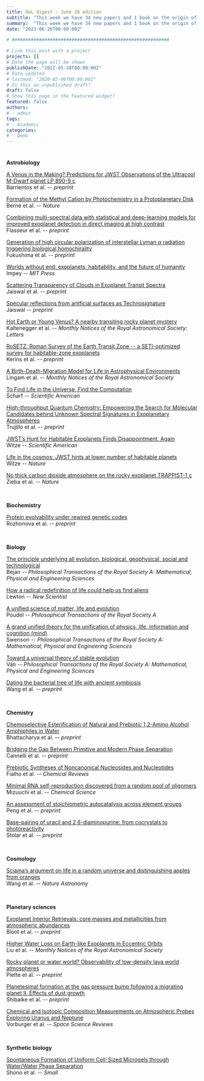 ```yaml
---
title: OoL digest — June 26 edition
subtitle: "This week we have 34 new papers and 1 book on the origin of life. Enjoy!"
summary:  "This week we have 34 new papers and 1 book on the origin of life. Enjoy!"
date: "2023-06-26T00:00:00Z"

# ##########################################################

# Link this post with a project
projects: []
# Date the page will be shown
publishDate: "2022-05-28T00:00:00Z"
# Date updated
# lastmod: "2020-02-06T00:00:00Z"
# Is this an unpublished draft?
draft: false
# Show this page in the Featured widget?
featured: false
authors:
# - admin
tags:
# - Academic
categories:
# - Demo
---
```


# ##########################################################

**Astrobiology**

[A Venus in the Making? Predictions for JWST Observations of the Ultracool M-Dwarf planet LP 890-9 c](https://doi.org/10.1093/mnrasl/slad056) <br> Barrientos et al. -- *preprint*

[Formation of the Methyl Cation by Photochemistry in a Protoplanetary Disk](https://doi.org/10.1038/s41586-023-06307-x) <br> Berné et al. -- *Nature*

[Combining multi-spectral data with statistical and deep-learning models for improved exoplanet detection in direct imaging at high contrast](https://doi.org/10.48550/arXiv.2306.12266) <br> Flasseur et al. -- *preprint*

[Generation of high circular polarization of interstellar Lyman $\alpha$ radiation triggering biological homochirality](https://doi.org/10.48550/arXiv.2306.12101) <br> Fukushima et al. -- *preprint*

[Worlds without end: exoplanets, habitability, and the future of humanity](https://mitpress.mit.edu/9780262047661/worlds-without-end/) <br> Impey -- *MIT Press*

[Scattering Transparency of Clouds in Exoplanet Transit Spectra](https://doi.org/10.48550/arXiv.2306.12911) <br> Jaiswal et al. -- *preprint*

[Specular reflections from artificial surfaces as Technosignature](https://doi.org/10.48550/arXiv.2306.07859) <br> Jaiswal -- *preprint*

[Hot Earth or Young Venus? A nearby transiting rocky planet mystery](https://doi.org/10.1093/mnrasl/slad064) <br> Kaltenegger et al. -- *Monthly Notices of the Royal Astronomical Society: Letters*

[RoSETZ: Roman Survey of the Earth Transit Zone -- a SETI-optimized survey for habitable-zone exoplanets](https://doi.org/10.48550/arXiv.2306.10202) <br> Kerins et al. -- *preprint*

[A Birth-Death-Migration Model for Life in Astrophysical Environments](https://doi.org/10.1093/mnras/stab3108) <br> Lingam et al. -- *Monthly Notices of the Royal Astronomical Society*

[To Find Life in the Universe, Find the Computation](https://www.scientificamerican.com/article/to-find-life-in-the-universe-find-the-computation/) <br> Scharf -- *Scientific American*

[High-throughput Quantum Chemistry: Empowering the Search for Molecular Candidates behind Unknown Spectral Signatures in Exoplanetary Atmospheres](https://doi.org/10.48550/arXiv.2306.11988) <br> Trujillo et al. -- *preprint*

[JWST’s Hunt for Habitable Exoplanets Finds Disappointment, Again](https://www.scientificamerican.com/article/jwsts-hunt-for-habitable-exoplanets-finds-disappointment-again/) <br> Witze -- *Scientific American*

[Life in the cosmos: JWST hints at lower number of habitable planets](https://doi.org/10.1038/d41586-023-01983-1) <br> Witze -- *Nature*

[No thick carbon dioxide atmosphere on the rocky exoplanet TRAPPIST-1 c](https://doi.org/10.1038/s41586-023-06232-z) <br> Zieba et al. -- *Nature*

<br>

**Biochemistry**

[Protein evolvability under rewired genetic codes](https://doi.org/10.1101/2023.06.20.545706) <br> Rozhonova et al. -- *preprint*

<br>

**Biology**

 [The principle underlying all evolution, biological, geophysical, social and technological](https://doi.org/10.1098/rsta.2022.0288) <br> Bejan -- *Philosophical Transactions of the Royal Society A: Mathematical, Physical and Engineering Sciences*

[How a radical redefinition of life could help us find aliens](https://www.newscientist.com/article/mg25834440-800-how-a-radical-redefinition-of-life-could-help-us-find-aliens/) <br> Lewton -- *New Scientist*

[A unified science of matter, life and evolution](https://doi.org/10.1098/rsta.2022.0291) <br> Poudel -- *Philosophical Transactions of the Royal Society A*

[A grand unified theory for the unification of physics, life, information and cognition (mind)](https://doi.org/10.1098/rsta.2022.0277) <br> Swenson -- *Philosophical Transactions of the Royal Society A: Mathematical, Physical and Engineering Sciences*

[Toward a universal theory of stable evolution](https://doi.org/10.1098/rsta.2022.0276) <br> Ván -- *Philosophical Transactions of the Royal Society A: Mathematical, Physical and Engineering Sciences*

[Dating the bacterial tree of life with ancient symbiosis](https://doi.org/10.1101/2023.06.18.545440) <br> Wang et al. -- *preprint*

<br>

**Chemistry**

[Chemoselective Esterification of Natural and Prebiotic 1,2-Amino Alcohol Amphiphiles in Water](https://doi.org/10.26434/chemrxiv-2023-g27jf) <br> Bhattacharya et al. -- *preprint*

[Bridging the Gap Between Primitive and Modern Phase Separation](https://doi.org/10.26434/chemrxiv-2023-fv8dp) <br> Cannelli et al. -- *preprint*

[Prebiotic Syntheses of Noncanonical Nucleosides and Nucleotides](https://doi.org/10.1021/acs.chemrev.0c00069) <br> Fialho et al. -- *Chemical Reviews*

[Minimal RNA self-reproduction discovered from a random pool of oligomers](https://doi.org/10.1039/D3SC01940C) <br> Mizuuchi et al. -- *Chemical Science*

[An assessment of stoichiometric autocatalysis across element groups](https://doi.org/10.26434/chemrxiv-2023-zhktd) <br> Peng et al. -- *preprint*

[Base-pairing of uracil and 2,6-diaminopurine: from cocrystals to photoreactivity](https://doi.org/10.26434/chemrxiv-2023-9slr1) <br> Stolar et al. -- *preprint*

<br>

**Cosmology**

[Sciama’s argument on life in a random universe and distinguishing apples from oranges](https://doi.org/10.1038/s41550-023-02014-9) <br> Wang et al. -- *Nature Astronomy*

<br>

**Planetary sciences**

[Exoplanet Interior Retrievals: core masses and metallicities from atmospheric abundances](https://doi.org/10.48550/arXiv.2306.11354) <br> Bloot et al. -- *preprint*

[Higher Water Loss on Earth-like Exoplanets in Eccentric Orbits](https://doi.org/10.1093/mnras/stad1828) <br> Liu et al. -- *Monthly Notices of the Royal Astronomical Society*

[Rocky planet or water world? Observability of low-density lava world atmospheres](https://doi.org/10.48550/arXiv.2306.10100) <br> Piette et al. -- *preprint*

[Planetesimal formation at the gas pressure bump following a migrating planet II. Effects of dust growth](https://doi.org/10.48550/arXiv.2306.11619) <br> Shibaike et al. -- *preprint*

[Chemical and Isotopic Composition Measurements on Atmospheric Probes Exploring Uranus and Neptune](https://doi.org/10.1007/s11214-020-00684-9) <br> Vorburger et al. -- *Space Science Reviews*

<br>

**Synthetic biology**

[Spontaneous Formation of Uniform Cell-Sized Microgels through Water/Water Phase Separation](https://doi.org/10.1002/smll.202302193) <br> Shono et al. -- *Small*

<br>
